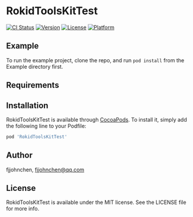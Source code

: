 # RokidToolsKitTest

[![CI Status](https://img.shields.io/travis/fjjohnchen/RokidToolsKitTest.svg?style=flat)](https://travis-ci.org/fjjohnchen/RokidToolsKitTest)
[![Version](https://img.shields.io/cocoapods/v/RokidToolsKitTest.svg?style=flat)](https://cocoapods.org/pods/RokidToolsKitTest)
[![License](https://img.shields.io/cocoapods/l/RokidToolsKitTest.svg?style=flat)](https://cocoapods.org/pods/RokidToolsKitTest)
[![Platform](https://img.shields.io/cocoapods/p/RokidToolsKitTest.svg?style=flat)](https://cocoapods.org/pods/RokidToolsKitTest)

## Example

To run the example project, clone the repo, and run `pod install` from the Example directory first.

## Requirements

## Installation

RokidToolsKitTest is available through [CocoaPods](https://cocoapods.org). To install
it, simply add the following line to your Podfile:

```ruby
pod 'RokidToolsKitTest'
```

## Author

fjjohnchen, fjjohnchen@qq.com

## License

RokidToolsKitTest is available under the MIT license. See the LICENSE file for more info.

